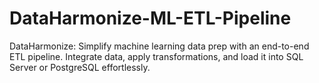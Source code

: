 # DataHarmonize-ML-ETL-Pipeline
DataHarmonize: Simplify machine learning data prep with an end-to-end ETL pipeline. Integrate data, apply transformations, and load it into SQL Server or PostgreSQL effortlessly.
